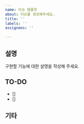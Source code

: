 ```yaml
---
name: 이슈 템플릿
about: 이슈를 생성해주세요.
title: ''
labels: ''
assignees: ''

---
```


## 설명
구현할 기능에 대한 설명을 작성해 주세요.

## TO-DO
- [] 
- []

## 기타
